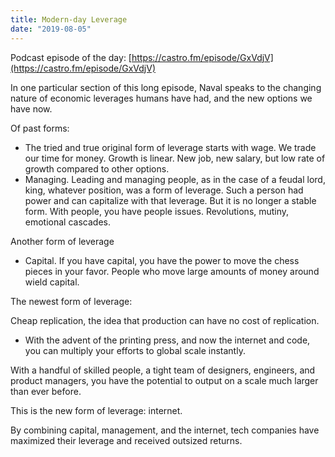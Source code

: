 ```yaml
---
title: Modern-day Leverage
date: "2019-08-05"
---
```


Podcast episode of the day: [https://castro.fm/episode/GxVdjV](https://castro.fm/episode/GxVdjV)

In one particular section of this long episode, Naval speaks to the changing nature of economic leverages humans have had, and the new options we have now.

Of past forms:

- The tried and true original form of leverage starts with wage. We trade our time for money. Growth is linear. New job, new salary, but low rate of growth compared to other options.
- Managing. Leading and managing people, as in the case of a feudal lord, king, whatever position, was a form of leverage. Such a person had power and can capitalize with that leverage. But it is no longer a stable form. With people, you have people issues. Revolutions, mutiny, emotional cascades.

Another form of leverage

- Capital. If you have capital, you have the power to move the chess pieces in your favor. People who move large amounts of money around wield capital.

The newest form of leverage:

Cheap replication, the idea that production can have no cost of replication.

- With the advent of the printing press, and now the internet and code, you can multiply your efforts to global scale instantly.

With a handful of skilled people, a tight team of designers, engineers, and product managers, you have the potential to output on a scale much larger than ever before.

This is the new form of leverage: internet.

By combining capital, management, and the internet, tech companies have maximized their leverage and received outsized returns.
